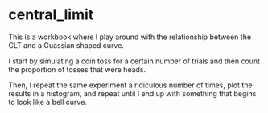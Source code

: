 # central_limit
This is a workbook where I play around with the relationship between the CLT and a Guassian shaped curve.

I start by simulating a coin toss for a certain number of trials and then count the proportion of tosses that were heads.

Then, I repeat the same experiment a ridiculous number of times, plot the results in a histogram, and repeat until I
end up with something that begins to look like a bell curve.

